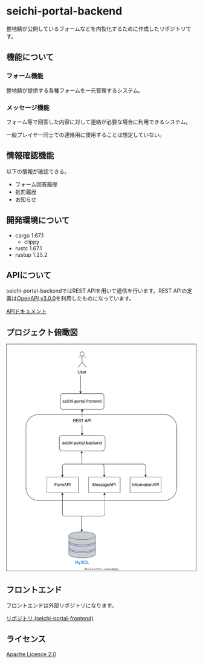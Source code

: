 # seichi-portal-backend

整地鯖が公開しているフォームなどを内製化するために作成したリポジトリです。

## 機能について

### フォーム機能

整地鯖が提供する各種フォームを一元管理するシステム。

### メッセージ機能

フォーム等で回答した内容に対して連絡が必要な場合に利用できるシステム。

一般プレイヤー同士での連絡用に使用することは想定していない。

## 情報確認機能

以下の情報が確認できる。
- フォーム回答履歴
- 処罰履歴
- お知らせ

## 開発環境について

- cargo 1.67.1
    - clippy
- rustc 1.67.1
- rustup 1.25.2

## APIについて

seichi-portal-backendではREST APIを用いて通信を行います。REST APIの定義は[OpenAPI v3.0.0](https://spec.openapis.org/oas/v3.0.0)を利用したものになっています。

[APIドキュメント](https://github.com/GiganticMinecraft/seichi-api-schema)

## プロジェクト俯瞰図

![image](./docs/overhead-view.drawio.svg)

## フロントエンド
フロントエンドは外部リポジトリになります。

[リポジトリ (seichi-portal-frontend)](https://github.com/GiganticMinecraft/seichi-portal-frontend)

## ライセンス
[Apache Licence 2.0](https://github.com/GiganticMinecraft/seichi-portal-backend/blob/master/LICENSE)